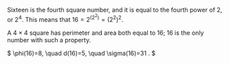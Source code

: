Sixteen is the fourth square number, and it is equal to the fourth power
of 2, or $2^{4}.$ This means that $16=2^{(2^{2})}=(2^{2})^{2}.$

A $4 \times 4$ square has perimeter and area both equal to 16; 16 is the
only number with such a property.

$ \phi(16)=8, \quad d(16)=5, \quad \sigma(16)=31 . $

